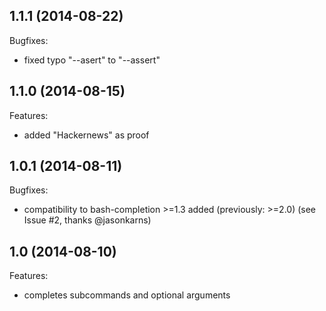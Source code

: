 ## 1.1.1 (2014-08-22)

Bugfixes:

  - fixed typo "--asert" to "--assert"

## 1.1.0 (2014-08-15)

Features:

  - added "Hackernews" as proof

## 1.0.1 (2014-08-11)

Bugfixes:

  - compatibility to bash-completion >=1.3 added (previously: >=2.0) (see Issue #2, thanks @jasonkarns)

## 1.0 (2014-08-10)

Features:

  - completes subcommands and optional arguments
